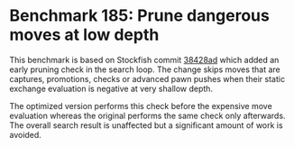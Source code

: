 # Benchmark 185: Prune dangerous moves at low depth

This benchmark is based on Stockfish commit [38428ad](https://github.com/official-stockfish/Stockfish/commit/38428ada5459903c4e68130751478d66f90b7c6a) which added an early pruning check in the search loop. The change skips moves that are captures, promotions, checks or advanced pawn pushes when their static exchange evaluation is negative at very shallow depth.

The optimized version performs this check before the expensive move evaluation whereas the original performs the same check only afterwards. The overall search result is unaffected but a significant amount of work is avoided.
